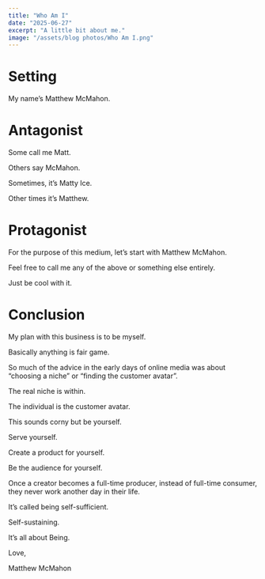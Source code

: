 ```yaml
---
title: "Who Am I"
date: "2025-06-27"
excerpt: "A little bit about me."
image: "/assets/blog photos/Who Am I.png"
---
```


# Setting
My name’s Matthew McMahon. 

# Antagonist
Some call me Matt. 

Others say McMahon. 

Sometimes, it’s Matty Ice. 

Other times it’s Matthew.

# Protagonist
For the purpose of this medium, let’s start with Matthew McMahon.

Feel free to call me any of the above or something else entirely. 

Just be cool with it.

# Conclusion
My plan with this business is to be myself.

Basically anything is fair game.

So much of the advice in the early days of online media was about “choosing a niche” or “finding the customer avatar”.

The real niche is within. 

The individual is the customer avatar.

This sounds corny but be yourself.

Serve yourself.

Create a product for yourself.

Be the audience for yourself.

Once a creator becomes a full-time producer, instead of full-time consumer, they never work another day in their life.

It’s called being self-sufficient.

Self-sustaining.

It’s all about Being.

Love,

Matthew McMahon
